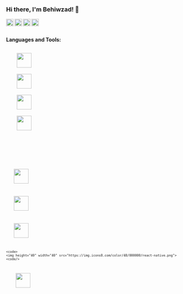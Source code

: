 ### Hi there, I'm Behiwzad! 👋
<a href="https://codesandbox.io/u/anuraghazra">
  <img align="left" alt="Anurag Hazra | CodeSandbox" width="20px" src="https://image.flaticon.com/icons/png/512/174/174855.png" />
</a>
<a href="https://codesandbox.io/u/anuraghazra">
  <img align="left" alt="Anurag Hazra | CodeSandbox" width="20px" src="https://image.flaticon.com/icons/png/512/174/174876.png" />
</a>
<a href="https://codesandbox.io/u/anuraghazra">
  <img align="left" alt="Anurag Hazra | CodeSandbox" width="20px" src="https://image.flaticon.com/icons/png/512/174/174872.png" />
</a>
<a href="https://codesandbox.io/u/anuraghazra">
  <img align="left" alt="Anurag Hazra | CodeSandbox" width="20px" src="https://image.flaticon.com/icons/png/512/174/174857.png" />
</a>

<br />
<br />


**Languages and Tools:**  

<div>
  
  <code>
    <img height="40" width="40" src="https://img.icons8.com/color/48/000000/java-coffee-cup-logo--v1.png">
  </code>

  <code>
    <img height="40" width="40" src="https://img.icons8.com/color/48/000000/spring-logo.png">
  </code>

  <code>
    <img height="40" width="40" src="https://img.icons8.com/color/48/000000/intellij-idea.png">
  </code>
  
  <code>
    <img height="40" width="40" src="https://img.icons8.com/color/48/000000/react-native.png">
    <code/>
  
 <div/>

  <div>
  
  <code>
    <img height="40" width="40" src="https://img.icons8.com/color/48/000000/html-5--v1.png">
  </code>

  <code>
    <img height="40" width="40" src="https://img.icons8.com/color/48/000000/css3.png">
  </code>

  <code>
    <img height="40" width="40" src="https://img.icons8.com/color/48/000000/javascript--v1.png">
  </code>
    
    <code>
    <img height="40" width="40" src="https://img.icons8.com/color/48/000000/react-native.png">
    <code/>
    
   <code>
     <img height="40" width="40" src="https://img.icons8.com/color/48/000000/visual-studio-code-2019.png"/>
     <code/>
  
 <div/>
    

